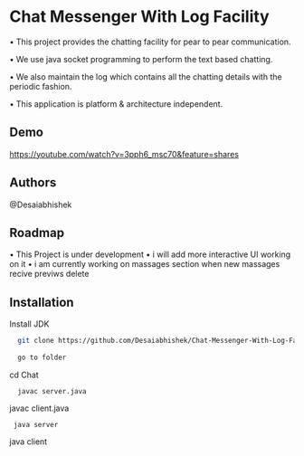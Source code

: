 
# Chat Messenger With Log Facility

• This project provides the chatting facility for pear to pear communication.

• We use java socket programming to perform the text based chatting.

• We also maintain the log which contains all the chatting details with the periodic fashion. 

• This application is platform & architecture independent.



## Demo 

https://youtube.com/watch?v=3pph6_msc70&feature=shares
## Authors

@Desaiabhishek
## Roadmap

• This Project is under development
• i will add more interactive UI working on it
• i am currently working on massages section when new massages recive previws delete 
## Installation

Install JDK

```bash
  git clone https://github.com/Desaiabhishek/Chat-Messenger-With-Log-Facility/tree/master
  
  go to folder
```
  cd Chat  
  
```
  javac server.java

```
  javac client.java 

 ```
  java server  

```
  java client
  
